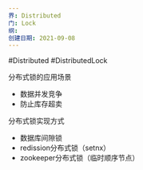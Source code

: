 ```yaml
---
界: Distributed
门: Lock
纲: 
创建日期: 2021-09-08
---
```

#Distributed #DistributedLock 

分布式锁的应用场景

-   数据并发竞争
-   防止库存超卖

分布式锁实现方式

-   数据库间隙锁
-   redission分布式锁（setnx）
-   zookeeper分布式锁（临时顺序节点）
